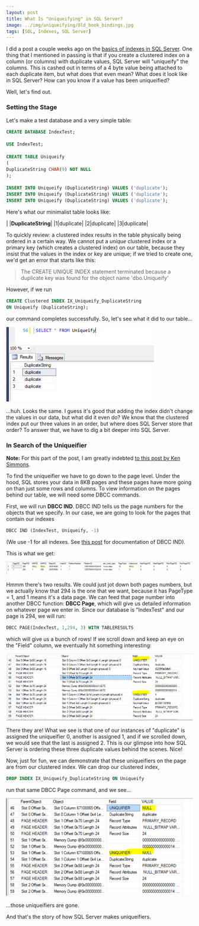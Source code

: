 ```yaml
---
layout: post
title: What Is "Uniqueifying" in SQL Server?
image: ../img/uniqueifying/Old_book_bindings.jpg
tags: [SQL, Indexes, SQL Server]
---
```


I did a post a couple weeks ago on the [basics of indexes in SQL Server](../2017-03-24-index-basics-sql-server/). One thing that I mentioned in passing is that if you create a clustered index on a column (or columns) with duplicate values, SQL Server will "uniqueify" the columns. This is cashed out in terms of a 4 byte value being attached to each duplicate item, but what does that even mean? What does it look like in SQL Server? How can you know if a value has been uniqueified? 

Well, let's find out.

### Setting the Stage

Let's make a test database and a very simple table:

```sql
CREATE DATABASE IndexTest;

USE IndexTest;

CREATE TABLE Uniqueify
(
DuplicateString CHAR(9) NOT NULL
);

INSERT INTO Uniqueify (DuplicateString) VALUES ('duplicate');
INSERT INTO Uniqueify (DuplicateString) VALUES ('duplicate');
INSERT INTO Uniqueify (DuplicateString) VALUES ('duplicate');
```

Here's what our minimalist table looks like:

| |__DuplicateString__|
|1|duplicate|
|2|duplicate|
|3|duplicate|

To quickly review: a clustered index results in the table physically being ordered in a certain way. We cannot put a _unique_ clustered index or a primary key (which creates a clustered index) on our table, because they insist that the values in the index or key are unique; if we tried to create one, we'd get an error that starts like this:

> The CREATE UNIQUE INDEX statement terminated because a duplicate key was found for the object name 'dbo.Uniqueify'

However, if we run

```sql
CREATE Clustered INDEX IX_Uniqueify_DuplicateString
ON Uniqueify (DuplicateString);
```

our command completes successfully. So, let's see what it did to our table...

![looks the same](../img/uniqueifying/postIndex.png)

...huh. Looks the same. I guess it's good that adding the index didn't change the values in our data, but what did it even do? We know that the clustered index put our three values in an order, but where does SQL Server store that order? To answer that, we have to dig a bit deeper into SQL Server.

### In Search of the Uniqueifier

__Note:__ For this part of the post, I am greatly indebted [to this post by Ken Simmons](https://www.mssqltips.com/sqlservertip/2082/understanding-and-examining-the-uniquifier-in-sql-server/).

To find the uniqueifier we have to go down to the page level. Under the hood, SQL stores your data in 8KB pages and these pages have more going on than just some rows and columns. To view information on the pages behind our table, we will need some DBCC commands. 

First, we will run __DBCC IND__. DBCC IND tells us the page numbers for the objects that we specify. In our case, we are going to look for the pages that contain our indexes 

```sql
DBCC IND (IndexTest, Uniqueify, -1)
```

(We use -1 for all indexes. See [this post](http://strictlysql.blogspot.com/2010/08/dbcc-ind-dbcc-page-intro.html) for documentation of DBCC IND).

This is what we get:

![IND Results](../img/uniqueifying/INDResults.png)

Hmmm there's two results. We could just jot down both pages numbers, but we actually know that 294 is the one that we want, because it has PageType = 1, and 1 means it's a data page. We can feed that page number into another DBCC function: __DBCC Page__, which will give us detailed information on whatever page we enter in. Since our database is "IndexTest" and our page is 294, we will run:

```sql
DBCC PAGE(IndexTest, 1,294, 3) WITH TABLERESULTS
```

which will give us a bunch of rows! If we scroll down and keep an eye on the "Field" column, we eventually hit something interesting:

![there she is!](../img/uniqueifying/uniqueifier1.png)

There they are! What we see is that one of our instances of "duplicate" is assigned the uniqueifier 0, another is assigned 1, and if we scrolled down, we would see that the last is assigned 2. This is our glimpse into how SQL Server is ordering these three duplicate values behind the scenes. Nice!

Now, just for fun, we can demonstrate that these uniqueifiers on the page are from our clustered index. We can drop our clustered index,


```sql
DROP INDEX IX_Uniqueify_DuplicateString ON Uniqueify
```

run that same DBCC Page command, and we see...

![it's gone](../img/uniqueifying/noUniqueifier.png)

...those uniqueifiers are gone.

And that's the story of how SQL Server makes uniqueifiers.